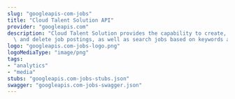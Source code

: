 ```yaml
---
slug: "googleapis-com-jobs"
title: "Cloud Talent Solution API"
provider: "googleapis.com"
description: "Cloud Talent Solution provides the capability to create, read, update,\
  \ and delete job postings, as well as search jobs based on keywords and filters. "
logo: "googleapis.com-jobs-logo.png"
logoMediaType: "image/png"
tags:
- "analytics"
- "media"
stubs: "googleapis.com-jobs-stubs.json"
swagger: "googleapis.com-jobs-swagger.json"
---
```

